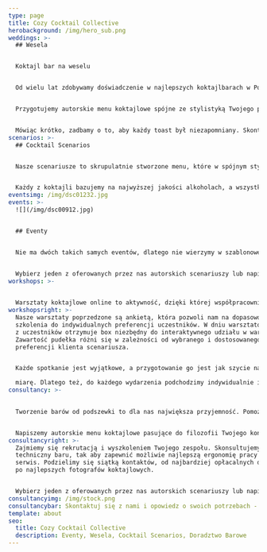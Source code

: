 ```yaml
---
type: page
title: Cozy Cocktail Collective
herobackground: /img/hero_sub.png
weddings: >-
  ## Wesela


  Koktajl bar na weselu


  Od wielu lat zdobywamy doświadczenie w najlepszych koktajlbarach w Polsce i na świecie. Teraz przeniesiemy najwyższą jakość w organizacji i obsłudze baru na Twoje wesele.


  Przygotujemy autorskie menu koktajlowe spójne ze stylistyką Twojego przyjęcia, zaaranżujemy bar, dobierzemy wina i przygotujemy selekcję alkoholi premium.


  Mówiąc krótko, zadbamy o to, aby każdy toast był niezapomniany. Skontaktuj się z nami, opowiedz nam o swoim wymarzonym weselu, a my przygotujemy dla Ciebie spersonalizowaną ofertę.
scenarios: >-
  ## Cocktail Scenarios


  Nasze scenariusze to skrupulatnie stworzone menu, które w spójnym stylu łączą ze sobą koktajle wytrawne i słodkie, długie i krótkie, intensywne i orzeźwiające. Dzięki temu każdy z gości Twojego wydarzenia będzie mógł odnaleźć coś dla siebie. 


  Każdy z koktajli bazujemy na najwyższej jakości alkoholach, a wszystkie składniki przygotowujemy sami według naszych receptur w duchu zero waste. Jeżeli nie znalazłeś scenariusza dla siebie - nie martw się - z wielką przyjemnością napiszemy spersonalizowane menu dostosowane do Twoich potrzeb.
eventsimg: /img/dsc01232.jpg
events: >-
  ![](/img/dsc00912.jpg)


  ## Eventy


  Nie ma dwóch takich samych eventów, dlatego nie wierzymy w szablonowe rozwiązania. Niezależnie od tego czy organizujesz dużą , firmową imprezę czy też potrzebujesz kamerlanej usługi barowej na prywatne spotkanie - chętnie Ci pomożemy.


  Wybierz jeden z oferowanych przez nas autorskich scenariuszy lub napisz do nas, i pozwól nam zaprojektować bar na Twoje wydarzenie.
workshops: >-
  

  Warsztaty koktajlowe online to aktywność, dzięki której współpracownicy nie tylko się zintegrują, ale również będą mieli szansę zdobyć nowe umiejętności. Nauczymy obsługi podstawowego sprzętu barmańskiego, opowiemy o historii wybranych koktajli i podpowiemy jak przygotować składniki i półprodukty. Dzięki nowo zdobytym umiejętnościom będziecie mogli raczyć siebie i innych pysznymi koktajlami w domowym zaciszu.
workshopsright: >-
  Nasze warsztaty poprzedzone są ankietą, która pozwoli nam na dopasowowanie
  szkolenia do indywidualnych preferencji uczestników. W dniu warsztatów, każdy
  z uczestników otrzymuje box niezbędny do interaktywnego udziału w warsztatach.
  Zawartość pudełka różni się w zależności od wybranego i dostosowanego do
  preferencji klienta scenariusza. 


  Każde spotkanie jest wyjątkowe, a przygotowanie go jest jak szycie na

  miarę. Dlatego też, do każdego wydarzenia podchodzimy indywidualnie i ustalamy jego koszt na podstawie potrzeb i preferencji klienta.
consultancy: >-
  

  Tworzenie barów od podszewki to dla nas największa przyjemność. Pomożemy Ci zarówno jeżeli masz już funkcjonujący bar i chcesz usprawnić działalnośc tej częsci restauracji, a także jeśli potrzebujesz doradztwa przy całkowicie nowym projekcie


  Napiszemy autorskie menu koktajlowe pasujące do filozofii Twojego konceptu, wyselekcjonujemy wina, piwa, alkohole mocne oraz napoje bezalkoholowe. Rozpiszemy receptury, wyliczymy marżę i odpowiednio wycenimy wszystkie pozycje w menu
consultancyright: >-
  Zajmiemy się rekrutacją i wyszkoleniem Twojego zespołu. Skonsultujemy projekt
  techniczny baru, tak aby zapewnić możliwie najlepszą ergonomię pracy i sprawny
  serwis. Podzielimy się siątką kontaktów, od najbardziej opłacalnych dostawców
  po najlepszych fotografów koktajlowych.


  Wybierz jeden z oferowanych przez nas autorskich scenariuszy lub napisz do nas, i pozwól nam zaprojektować bar na Twoje wydarzenie.
consultancyimg: /img/stock.png
consultancybar: Skontaktuj się z nami i opowiedz o swoich potrzebach - my zajmiemy się resztą.
template: about
seo:
  title: Cozy Cocktail Collective
  description: Eventy, Wesela, Cocktail Scenarios, Doradztwo Barowe
---
```

